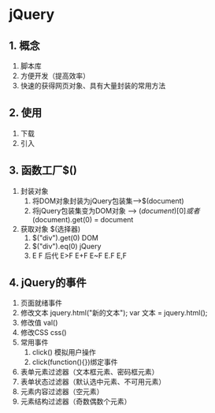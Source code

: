# jQuery
## 1. 概念
1. 脚本库
2. 方便开发（提高效率）
3. 快速的获得网页对象、具有大量封装的常用方法
## 2. 使用
1. 下载
2. 引入
## 3. 函数工厂$()
1. 封装对象
	1. 将DOM对象封装为jQuery包装集-->$(document)
	2. 将jQuery包装集变为DOM对象 
	--> $(document)[0]或者$(document).get(0) = document
2. 获取对象 $(选择器) 
	1. $("div").get(0)	DOM
	2. $("div").eq(0)   jQuery
	3. E F 后代 E>F E+F E~F E.F E,F
## 4. jQuery的事件
1. 页面就绪事件
2. 修改文本
	jquery.html("新的文本");
	var 文本 = jquery.html();
3. 修改值 val()
4. 修改CSS css()
5. 常用事件
	1. click() 模拟用户操作
	2. click(function(){})绑定事件
6. 表单元素过滤器（文本框元素、密码框元素）
7. 表单状态过滤器（默认选中元素、不可用元素）
8. 元素内容过滤器（空元素）
9. 元素结构过滤器（奇数偶数个元素）